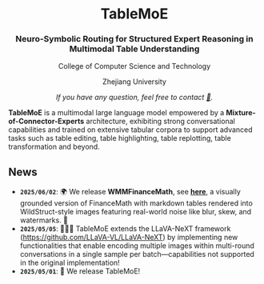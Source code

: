 <div align="center">
<h1>TableMoE</h1>

<h3>Neuro-Symbolic Routing for Structured Expert Reasoning in Multimodal Table Understanding</h3>
<sup></sup>  College of Computer Science and Technology 
  
<sup></sup> Zhejiang University

*If you have any question, feel free to contact [📧](mailto:junwen.agi@gmail.com).*
</div>

**TableMoE** is a multimodal large language model empowered by a <strong>Mixture-of-Connector-Experts</strong> architecture, exhibiting strong conversational capabilities and trained on extensive tabular corpora to support advanced tasks such as table editing, table highlighting, table replotting, table transformation and beyond.

## News
- **`2025/06/02`**: 🌍 We release **WMMFinanceMath**, see [**here**](https://github.com/ai-agi/WMMFinanceMath ), a visually grounded version of FinanceMath with markdown tables rendered into WildStruct-style images featuring real-world noise like blur, skew, and watermarks. 🎉
- **`2025/05/05`**: 🎉🎉🎉 TableMoE extends the LLaVA-NeXT framework (https://github.com/LLaVA-VL/LLaVA-NeXT) by implementing new functionalities that enable encoding multiple images within multi-round conversations in a single sample per batch—capabilities not supported in the original implementation!
- **`2025/05/01`**: 🚀 We release TableMoE!
